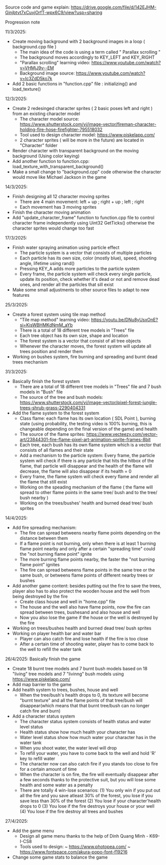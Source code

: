 Source code and game explain: https://drive.google.com/file/d/142EJHM-Ginjbtvt7xCuvjOrfT-wpx6C9/view?usp=sharing

Progression note

11/3/2025:
  - Create moving background with 2 background images in a loop ( background.cpp file )
    + The main idea of the code is using a term called " Parallax scrolling "
    + The background moves accordingly to KEY_LEFT and KEY_RIGHT
    + "Parallax scrolling" learning video: https://www.youtube.com/watch?v=VHMjJ9v--EM
    + Background image source: https://www.youtube.com/watch?v=Ic3ZdD5ko7k
  - Add 2 basic functions in "function.cpp" file : initializing() and load_texture()
    
12/3/2025:
  - Create 2 redesinged character sprites ( 2 basic poses left and right ) from an existing character model
      + The character model source: https://www.shutterstock.com/vi/image-vector/fireman-character-holding-fire-hose-firefighter-795518032
      + Tool used to design character model: https://www.piskelapp.com/
      + 2 character sprites ( will be more in the future) are located in "Character" folder
  - Render character with transparent background on the moving background (Using color keying)
  - Add another function to function.cpp: load_texture_with_transparent_background()
  - Make a small change to "background.cpp" code otherwise the character would move like Michael Jackson in the game

14/3/2025:
  - Finish designing all 12 character moving sprites
    + There are 4 main movement: left + up ; right + up ; left ; right
    + Each movement has 3 moving sprites
  - Finish the character moving animation
  - Add "update_character_frame" function to function.cpp file to control character frame independently using Uint32 GetTicks() otherwise the character sprites would change too fast 

17/3/2025:
  - Finish water spraying animation using particle effect
    + The particle system is a vector that consists of multiple particles
    + Each particle has its own size, color (mostly blue), speed, shooting angle, lifetime using rand()
    + Pressing KEY_A adds more particles to the particle system
    + Every frame, the particle system will check every single particle, update its position, check whether it's dead or not and remove dead ones, and render all the particles that sill exist
  - Make some small adjustments to other source files to adapt to new features

25/3/2025:
  - Create a forest system using tile map method
    + "Tile map method" learning video: https://youtu.be/DNu8yUsxOnE?si=KisWBHMKdNmM_aYb
    + There is a total of 18 different tree models in "Trees" file
    + Each tree object has its own size, shape and location
    + The forest system is a vector that consist of all tree objects
    + Whenever the character moves, the forest system will update all trees position and render them
  - Working on bushes system, fire burning and spreading and burnt dead trees mechanism

31/3/2025:
  - Basically finish the forest system
    + There are a total of 18 different tree models in "Trees" file and 7 bush models in "Bush" file
    + The source of the tree and bush models: https://www.shutterstock.com/vi/image-vector/pixel-forest-jungle-trees-shrub-grass-2290404331
  - Add the flame system to the forest system
    + Class flame: each flame has its own location ( SDL Point ), burning state (using probability, the testing video is 100% burning, this is changeable depending on the final version of the game) and health
    + The source of the flame sprites: https://www.vecteezy.com/vector-art/23844301-fire-flame-pixel-art-animation-sprite-frames-8bit
    + Each tree, each bush has its own flame system which is a vector that consists of all flames and their state
    + Add a mechanism to the particle system: Every frame, the particle system will check if there is any particle that hits the hitbox of the flame, that particle will disappear and the health of the flame will decrease, the flame will also disappear if its health = 0
    + Every frame, the flame system will check every flame and render all the flame that still exist
    + Working on the speading mechanism of the flame ( the flame will spread to other flame points in the same tree/ bush and to the tree/ bush nearby )
    + Working on the trees/bushes' health and burned dead tree/ bush sprites

14/4/2025:
  - Add fire spreading mechanism:
    + The fire can spread betweens nearby flame points depending on the distance between them
    + If a flame point is not burning, only when there is at least 1 burning flame point nearby and only after a certain "spreading time" could the "not burning flame point" ignite
    + The more burning flame points nearby, the faster the "not burning flame point" ignites
    + The fire can spread betweens flame points in the same tree or the same bush, or betweens flame points of different nearby trees or bushes
  - Add another game content: besides putting out the fire to save the trees, player also has to also protect the wooden house and the well from being destroyed by the fire
    + Create class house and well in "home.cpp" file
    + The house and the well also have flame points, now the fire can spread between trees, bushesand and also house and well
    + Now you also lose the game if the house or the well is destroyed by the fire
  - Working on trees/bushes health and burned dead tree/ bush sprites
  - Working on player health bar and water bar
    + Player can also catch fire and lose health if the fire is too close
    + After a certain time of shooting water, player has to come back to the well to refill the water tank

26/4/2025: Basically finish the game
  - Create 18 burnt tree models and 7 burnt bush models based on 18 "living" tree models and 7 "livinng" bush models using https://www.piskelapp.com/
  - Add map barrier to the game
  - Add health system to trees, bushes, house and well
    + When the tree/bush's health drops to 0, its texture will become "burnt texture" and all the flame points of that tree/bush will disappear(which means that that burnt tree/bush can no longer catch fire and burn)
  - Add a character status system
    + The character status system consists of health status and water level status
    + Health status show how much health your character has
    + Water level status show how much water your character has in the water tank
    + When you shoot water, the water level will drop
    + To refill your water, you have to come back to the well and hold 'R' key to refill water
    + The character now can also catch fire if you stands too close to fire for a certain amount of time
    + When the character is on fire, the fire will eventually disappear after a few seconds thanks to the protective suit, but you will lose some health and some water as a penalty
    - There are totally 4 win-lose scenarios:
      (1) You only win if you put out all the fire and you save atleast 30% of the forest, you lose if you save less than 30% of the forest
      (2) You lose if your character'health drops to 0
      (3) You lose if the fire destroys your house or your well
      (4) You lose if the fire destroy all trees and bushes

27/4/2025:
  - Add the game menu
    + Design all game menu thanks to the help of Dinh Quang Minh - K69-I-CS8
    + Tools used to design:
      ~ https://www.photopea.com/
      ~ https://www.fontspace.com/akura-popo-font-f19216
  - Change some game stats to balance the game
